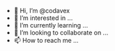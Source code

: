 - 👋 Hi, I’m @codavex
- 👀 I’m interested in ...
- 🌱 I’m currently learning ...
- 💞️ I’m looking to collaborate on ...
- 📫 How to reach me ...

<!---
codavex/codavex is a ✨ special ✨ repository because its `README.md` (this file) appears on your GitHub profile.
You can click the Preview link to take a look at your changes.
--->
